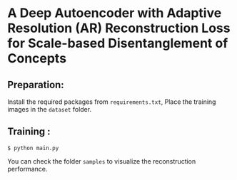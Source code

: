 # A Deep Autoencoder with Adaptive Resolution (AR) Reconstruction Loss for Scale-based Disentanglement of Concepts

## Preparation:
Install the required packages from `requirements.txt`,
Place the training images in the `dataset` folder.

## Training :
`$ python main.py`

You can check the folder `samples` to visualize the reconstruction performance.
